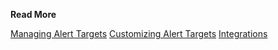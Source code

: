 **Read More**<br/>

[Managing Alert Targets](https://docs.wavefront.com/webhooks_alert_notification.html)
[Customizing Alert Targets](https://docs.wavefront.com/alert_target_customizing.html)
[Integrations](https://docs.wavefront.com/integrations.html)
